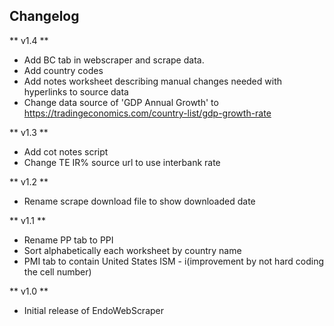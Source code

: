 ## Changelog ##

** v1.4 **
- Add BC tab in webscraper and scrape data.
- Add country codes
- Add notes worksheet describing manual changes needed with hyperlinks to source data
- Change data source of 'GDP Annual Growth' to https://tradingeconomics.com/country-list/gdp-growth-rate

** v1.3 **
- Add cot notes script
- Change TE IR% source url to use interbank rate

** v1.2 **
- Rename scrape download file to show downloaded date

** v1.1 **
- Rename PP tab to PPI
- Sort alphabetically each worksheet by country name
- PMI tab to contain United States ISM - i(improvement by not hard coding the cell number)

** v1.0 **
- Initial release of EndoWebScraper
